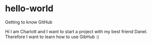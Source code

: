 # hello-world
Getting to know GitHub 

Hi I am Charlott and I want to start a project with my best friend Danel. Therefore I want to learn how to use GibHub :) 
